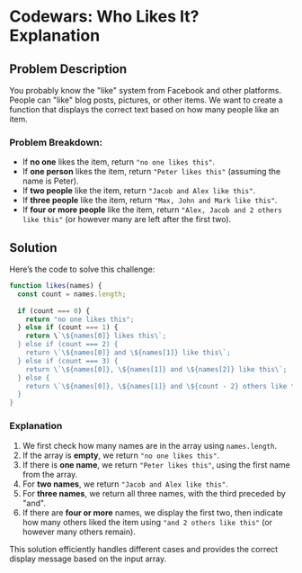 
# Codewars: Who Likes It? Explanation

## Problem Description

You probably know the "like" system from Facebook and other platforms. People can "like" blog posts, pictures, or other items. We want to create a function that displays the correct text based on how many people like an item.

### Problem Breakdown:

- If **no one** likes the item, return `"no one likes this"`.
- If **one person** likes the item, return `"Peter likes this"` (assuming the name is Peter).
- If **two people** like the item, return `"Jacob and Alex like this"`.
- If **three people** like the item, return `"Max, John and Mark like this"`.
- If **four or more people** like the item, return `"Alex, Jacob and 2 others like this"` (or however many are left after the first two).

## Solution

Here’s the code to solve this challenge:

```javascript
function likes(names) {
  const count = names.length;
  
  if (count === 0) {
    return "no one likes this";
  } else if (count === 1) {
    return \`\${names[0]} likes this\`;
  } else if (count === 2) {
    return \`\${names[0]} and \${names[1]} like this\`;
  } else if (count === 3) {
    return \`\${names[0]}, \${names[1]} and \${names[2]} like this\`;
  } else {
    return \`\${names[0]}, \${names[1]} and \${count - 2} others like this\`;
  }
}
```

### Explanation

1. We first check how many names are in the array using `names.length`.
2. If the array is **empty**, we return `"no one likes this"`.
3. If there is **one name**, we return `"Peter likes this"`, using the first name from the array.
4. For **two names**, we return `"Jacob and Alex like this"`.
5. For **three names**, we return all three names, with the third preceded by "and".
6. If there are **four or more** names, we display the first two, then indicate how many others liked the item using `"and 2 others like this"` (or however many others remain).

This solution efficiently handles different cases and provides the correct display message based on the input array.
